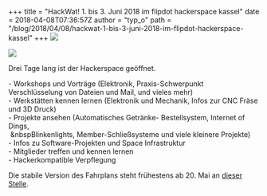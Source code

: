 +++
title = "HackWat! 1. bis 3. Juni 2018 im flipdot hackerspace kassel"
date = 2018-04-08T07:36:57Z
author = "typ_o"
path = "/blog/2018/04/08/hackwat-1-bis-3-juni-2018-im-flipdot-hackerspace-kassel"
+++
[![](https://flipdot.org/blog/uploads/HackWat_vorn_kl.serendipityThumb.png)](https://flipdot.org/wiki/HackWat)  
  
[![](https://flipdot.org/blog/uploads/HackWat_hinten_kl.serendipityThumb.png)](https://flipdot.org/wiki/HackWat)  
  
Drei Tage lang ist der Hackerspace geöffnet.  
  
\- Workshops und Vorträge (Elektronik, Praxis-Schwerpunkt
Verschlüsselung von Dateien und Mail, und vieles mehr)  
\- Werkstätten kennen lernen (Elektronik und Mechanik, Infos zur CNC
Fräse und 3D Druck)  
\- Projekte ansehen (Automatisches Getränke- Bestellsystem, Internet of
Dings,  
 \&nbspBlinkenlights, Member-Schließsysteme und viele kleinere
Projekte)  
\- Infos zu Software-Projekten und Space Infrastruktur  
\- Mitglieder treffen und kennen lernen  
\- Hackerkompatible Verpflegung  
  
Die stabile Version des Fahrplans steht frühestens ab 20. Mai an [dieser
Stelle](https://flipdot.org/wiki/HackWat).
